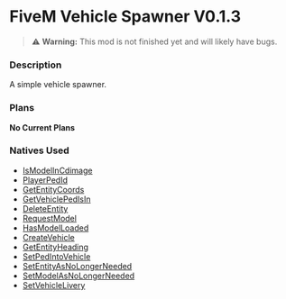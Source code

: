 # FiveM Vehicle Spawner V0.1.3
> :warning: **Warning:** This mod is not finished yet and will likely have bugs.

### Description
A simple vehicle spawner.

### Plans
**No Current Plans**

### Natives Used
- [IsModelInCdimage](https://docs.fivem.net/natives/?_0x35B9E0803292B641)
- [PlayerPedId](https://docs.fivem.net/natives/?_0xD80958FC74E988A6)
- [GetEntityCoords](https://docs.fivem.net/natives/?_0x1647F1CB)
- [GetVehiclePedIsIn](https://docs.fivem.net/natives/?_0x9A9112A0FE9A4713)
- [DeleteEntity](https://docs.fivem.net/natives/?_0xFAA3D236)
- [RequestModel](https://docs.fivem.net/natives/?_0x963D27A58DF860AC)
- [HasModelLoaded](https://docs.fivem.net/natives/?_0x98A4EB5D89A0C952)
- [CreateVehicle](https://docs.fivem.net/natives/?_0xAF35D0D2583051B0)
- [GetEntityHeading](https://docs.fivem.net/natives/?_0x972CC383)
- [SetPedIntoVehicle](https://docs.fivem.net/natives/?_0xF75B0D629E1C063D)
- [SetEntityAsNoLongerNeeded](https://docs.fivem.net/natives/?_0xB736A491E64A32CF)
- [SetModelAsNoLongerNeeded](https://docs.fivem.net/natives/?_0xE532F5D78798DAAB)
- [SetVehicleLivery](https://docs.fivem.net/natives/?_0x60BF608F1B8CD1B6)
